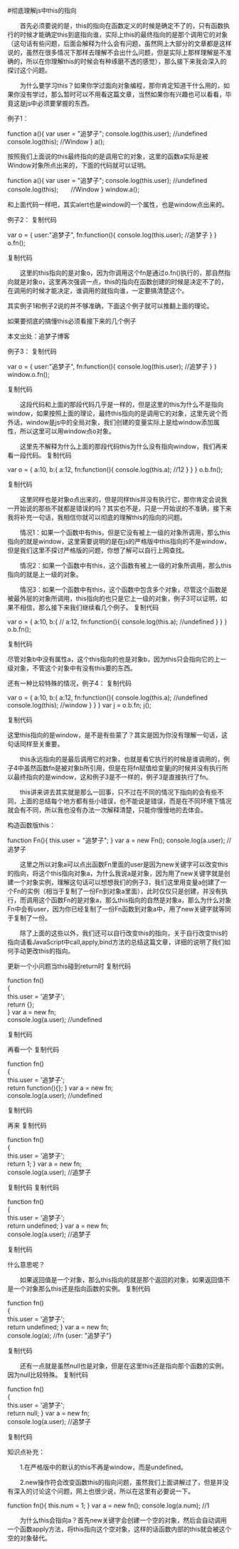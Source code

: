 #彻底理解js中this的指向

　　首先必须要说的是，this的指向在函数定义的时候是确定不了的，只有函数执行的时候才能确定this到底指向谁，实际上this的最终指向的是那个调用它的对象（这句话有些问题，后面会解释为什么会有问题，虽然网上大部分的文章都是这样说的，虽然在很多情况下那样去理解不会出什么问题，但是实际上那样理解是不准确的，所以在你理解this的时候会有种琢磨不透的感觉），那么接下来我会深入的探讨这个问题。

　　为什么要学习this？如果你学过面向对象编程，那你肯定知道干什么用的，如果你没有学过，那么暂时可以不用看这篇文章，当然如果你有兴趣也可以看看，毕竟这是js中必须要掌握的东西。

 

例子1：

function a(){
    var user = "追梦子";
    console.log(this.user); //undefined
    console.log(this); //Window
}
a();

按照我们上面说的this最终指向的是调用它的对象，这里的函数a实际是被Window对象所点出来的，下面的代码就可以证明。

function a(){
    var user = "追梦子";
    console.log(this.user); //undefined
    console.log(this);　　//Window
}
window.a();

和上面代码一样吧，其实alert也是window的一个属性，也是window点出来的。

例子2：
复制代码

var o = {
    user:"追梦子",
    fn:function(){
        console.log(this.user);  //追梦子
    }
}
o.fn();

复制代码

　　这里的this指向的是对象o，因为你调用这个fn是通过o.fn()执行的，那自然指向就是对象o，这里再次强调一点，this的指向在函数创建的时候是决定不了的，在调用的时候才能决定，谁调用的就指向谁，一定要搞清楚这个。

 

其实例子1和例子2说的并不够准确，下面这个例子就可以推翻上面的理论。

如果要彻底的搞懂this必须看接下来的几个例子

本文出处：追梦子博客

例子3：
复制代码

var o = {
    user:"追梦子",
    fn:function(){
        console.log(this.user); //追梦子
    }
}
window.o.fn();

复制代码

　　这段代码和上面的那段代码几乎是一样的，但是这里的this为什么不是指向window，如果按照上面的理论，最终this指向的是调用它的对象，这里先说个而外话，window是js中的全局对象，我们创建的变量实际上是给window添加属性，所以这里可以用window点o对象。

　　这里先不解释为什么上面的那段代码this为什么没有指向window，我们再来看一段代码。
复制代码

var o = {
    a:10,
    b:{
        a:12,
        fn:function(){
            console.log(this.a); //12
        }
    }
}
o.b.fn();

复制代码

　　这里同样也是对象o点出来的，但是同样this并没有执行它，那你肯定会说我一开始说的那些不就都是错误的吗？其实也不是，只是一开始说的不准确，接下来我将补充一句话，我相信你就可以彻底的理解this的指向的问题。

　　情况1：如果一个函数中有this，但是它没有被上一级的对象所调用，那么this指向的就是window，这里需要说明的是在js的严格版中this指向的不是window，但是我们这里不探讨严格版的问题，你想了解可以自行上网查找。

　　情况2：如果一个函数中有this，这个函数有被上一级的对象所调用，那么this指向的就是上一级的对象。

　　情况3：如果一个函数中有this，这个函数中包含多个对象，尽管这个函数是被最外层的对象所调用，this指向的也只是它上一级的对象，例子3可以证明，如果不相信，那么接下来我们继续看几个例子。
复制代码

var o = {
    a:10,
    b:{
        // a:12,
        fn:function(){
            console.log(this.a); //undefined
        }
    }
}
o.b.fn();

复制代码

尽管对象b中没有属性a，这个this指向的也是对象b，因为this只会指向它的上一级对象，不管这个对象中有没有this要的东西。

还有一种比较特殊的情况，例子4：
复制代码

var o = {
    a:10,
    b:{
        a:12,
        fn:function(){
            console.log(this.a); //undefined
            console.log(this); //window
        }
    }
}
var j = o.b.fn;
j();

复制代码

这里this指向的是window，是不是有些蒙了？其实是因为你没有理解一句话，这句话同样至关重要。

　　this永远指向的是最后调用它的对象，也就是看它执行的时候是谁调用的，例子4中虽然函数fn是被对象b所引用，但是在将fn赋值给变量j的时候并没有执行所以最终指向的是window，这和例子3是不一样的，例子3是直接执行了fn。

　　this讲来讲去其实就是那么一回事，只不过在不同的情况下指向的会有些不同，上面的总结每个地方都有些小错误，也不能说是错误，而是在不同环境下情况就会有不同，所以我也没有办法一次解释清楚，只能你慢慢地的去体会。

 

构造函数版this：

function Fn(){
    this.user = "追梦子";
}
var a = new Fn();
console.log(a.user); //追梦子

　　这里之所以对象a可以点出函数Fn里面的user是因为new关键字可以改变this的指向，将这个this指向对象a，为什么我说a是对象，因为用了new关键字就是创建一个对象实例，理解这句话可以想想我们的例子3，我们这里用变量a创建了一个Fn的实例（相当于复制了一份Fn到对象a里面），此时仅仅只是创建，并没有执行，而调用这个函数Fn的是对象a，那么this指向的自然是对象a，那么为什么对象Fn中会有user，因为你已经复制了一份Fn函数到对象a中，用了new关键字就等同于复制了一份。

　　除了上面的这些以外，我们还可以自行改变this的指向，关于自行改变this的指向请看JavaScript中call,apply,bind方法的总结这篇文章，详细的说明了我们如何手动更改this的指向。

 

更新一个小问题当this碰到return时
复制代码

function fn()  
{  
    this.user = '追梦子';  
    return {};  
}
var a = new fn;  
console.log(a.user); //undefined

复制代码

再看一个
复制代码

function fn()  
{  
    this.user = '追梦子';  
    return function(){};
}
var a = new fn;  
console.log(a.user); //undefined

复制代码

再来
复制代码

function fn()  
{  
    this.user = '追梦子';  
    return 1;
}
var a = new fn;  
console.log(a.user); //追梦子

复制代码
复制代码

function fn()  
{  
    this.user = '追梦子';  
    return undefined;
}
var a = new fn;  
console.log(a.user); //追梦子

复制代码

什么意思呢？

　　如果返回值是一个对象，那么this指向的就是那个返回的对象，如果返回值不是一个对象那么this还是指向函数的实例。
复制代码

function fn()  
{  
    this.user = '追梦子';  
    return undefined;
}
var a = new fn;  
console.log(a); //fn {user: "追梦子"}

复制代码

　　还有一点就是虽然null也是对象，但是在这里this还是指向那个函数的实例，因为null比较特殊。
复制代码

function fn()  
{  
    this.user = '追梦子';  
    return null;
}
var a = new fn;  
console.log(a.user); //追梦子

复制代码

知识点补充：

　　1.在严格版中的默认的this不再是window，而是undefined。

　　2.new操作符会改变函数this的指向问题，虽然我们上面讲解过了，但是并没有深入的讨论这个问题，网上也很少说，所以在这里有必要说一下。

function fn(){
    this.num = 1;
}
var a = new fn();
console.log(a.num); //1

　　为什么this会指向a？首先new关键字会创建一个空的对象，然后会自动调用一个函数apply方法，将this指向这个空对象，这样的话函数内部的this就会被这个空的对象替代。

